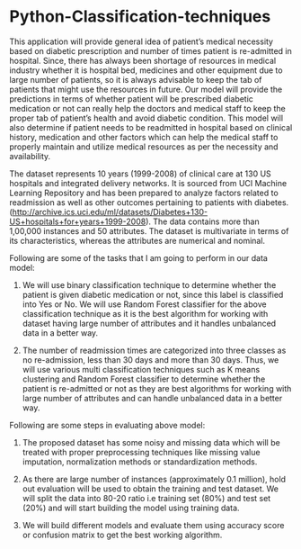 # Python-Classification-techniques

This application will provide general idea of patient’s medical necessity based on diabetic prescription and number of times patient is re-admitted in hospital. Since, there has always been shortage of resources in medical industry whether it is hospital bed, medicines and other equipment due to large number of patients, so it is always advisable to keep the tab of patients that might use the resources in future. Our model will provide the predictions in terms of whether patient will be prescribed diabetic medication or not can really help the doctors and medical staff to keep the proper tab of patient’s health and avoid diabetic condition. This model will also determine if patient needs to be readmitted in hospital based on clinical history, medication and other factors which can help the medical staff to properly maintain and utilize medical resources as per the necessity and availability.

The dataset represents 10 years (1999-2008) of clinical care at 130 US hospitals and integrated delivery networks. It is sourced from UCI Machine Learning Repository and has been prepared to analyze factors related to readmission as well as other outcomes pertaining to patients with diabetes. (http://archive.ics.uci.edu/ml/datasets/Diabetes+130-US+hospitals+for+years+1999-2008). 
The data contains more than 1,00,000 instances and 50 attributes. The dataset is multivariate in terms of its characteristics, whereas the attributes are numerical and nominal. 

Following are some of the tasks that I am going to perform in our data model:
1.	We will use binary classification technique to determine whether the patient is given diabetic medication or not, since this label is classified into Yes or No. We will use Random Forest classifier for the above classification technique as it is the best algorithm for working with dataset having large number of attributes and it handles unbalanced data in a better way.
 
2.	The number of readmission times are categorized into three classes as no re-admission, less than 30 days and more than 30 days. Thus, we will use various multi classification techniques such as K means clustering and Random Forest classifier to determine whether the patient is re-admitted or not as they are best algorithms for working with large number of attributes and can handle unbalanced data in a better way.

Following are some steps in evaluating above model:
1)	The proposed dataset has some noisy and missing data which will be treated with proper preprocessing techniques like missing value imputation, normalization methods or standardization methods.

2)	 As there are large number of instances (approximately 0.1 million), hold out evaluation will be used to obtain the training and test dataset. We will split the data into 80-20 ratio i.e training set (80%) and test set (20%) and will start building the model using training data.

3)	We will build different models and evaluate them using accuracy score or confusion matrix to get the best working algorithm. 


